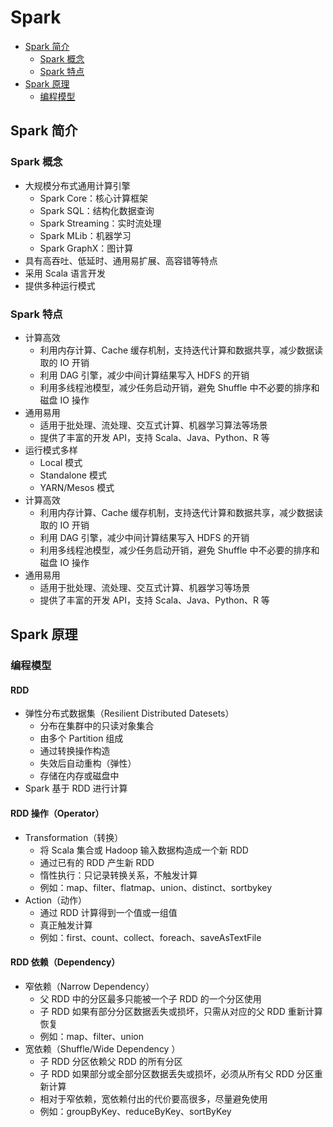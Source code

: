 # Spark

<!-- TOC depthFrom:2 depthTo:3 -->

- [Spark 简介](#spark-简介)
  - [Spark 概念](#spark-概念)
  - [Spark 特点](#spark-特点)
- [Spark 原理](#spark-原理)
  - [编程模型](#编程模型)

<!-- /TOC -->

## Spark 简介

### Spark 概念

- 大规模分布式通用计算引擎
  - Spark Core：核心计算框架
  - Spark SQL：结构化数据查询
  - Spark Streaming：实时流处理
  - Spark MLib：机器学习
  - Spark GraphX：图计算
- 具有高吞吐、低延时、通用易扩展、高容错等特点
- 采用 Scala 语言开发
- 提供多种运行模式

### Spark 特点

- 计算高效
  - 利用内存计算、Cache 缓存机制，支持迭代计算和数据共享，减少数据读取的 IO 开销
  - 利用 DAG 引擎，减少中间计算结果写入 HDFS 的开销
  - 利用多线程池模型，减少任务启动开销，避免 Shuffle 中不必要的排序和磁盘 IO 操作
- 通用易用
  - 适用于批处理、流处理、交互式计算、机器学习算法等场景
  - 提供了丰富的开发 API，支持 Scala、Java、Python、R 等
- 运行模式多样
  - Local 模式
  - Standalone 模式
  - YARN/Mesos 模式
- 计算高效
  - 利用内存计算、Cache 缓存机制，支持迭代计算和数据共享，减少数据读取的 IO 开销
  - 利用 DAG 引擎，减少中间计算结果写入 HDFS 的开销
  - 利用多线程池模型，减少任务启动开销，避免 Shuffle 中不必要的排序和磁盘 IO 操作
- 通用易用
  - 适用于批处理、流处理、交互式计算、机器学习等场景
  - 提供了丰富的开发 API，支持 Scala、Java、Python、R 等

## Spark 原理

### 编程模型

#### RDD

- 弹性分布式数据集（Resilient Distributed Datesets）
  - 分布在集群中的只读对象集合
  - 由多个 Partition 组成
  - 通过转换操作构造
  - 失效后自动重构（弹性）
  - 存储在内存或磁盘中
- Spark 基于 RDD 进行计算

#### RDD 操作（Operator）

- Transformation（转换）
  - 将 Scala 集合或 Hadoop 输入数据构造成一个新 RDD
  - 通过已有的 RDD 产生新 RDD
  - 惰性执行：只记录转换关系，不触发计算
  - 例如：map、filter、flatmap、union、distinct、sortbykey
- Action（动作）
  - 通过 RDD 计算得到一个值或一组值
  - 真正触发计算
  - 例如：first、count、collect、foreach、saveAsTextFile

#### RDD 依赖（Dependency）

- 窄依赖（Narrow Dependency）
  - 父 RDD 中的分区最多只能被一个子 RDD 的一个分区使用
  - 子 RDD 如果有部分分区数据丢失或损坏，只需从对应的父 RDD 重新计算恢复
  - 例如：map、filter、union
- 宽依赖（Shuffle/Wide Dependency ）
  - 子 RDD 分区依赖父 RDD 的所有分区
  - 子 RDD 如果部分或全部分区数据丢失或损坏，必须从所有父 RDD 分区重新计算
  - 相对于窄依赖，宽依赖付出的代价要高很多，尽量避免使用
  - 例如：groupByKey、reduceByKey、sortByKey
